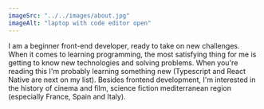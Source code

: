 ```yaml
---
imageSrc: "../../images/about.jpg"
imageAlt: "laptop with code editor open"
---
```


I am a beginner front-end developer, ready to take on new challenges. When it comes to learning programming, the most satisfying thing for me is getting to know new technologies and solving problems. When you're reading this I'm probably learning something new (Typescript and React Native are next on my list). Besides frontend development, I'm interested in the history of cinema and film, science fiction mediterranean region (especially France, Spain and Italy).
